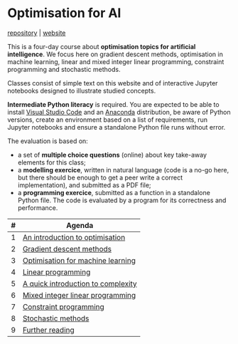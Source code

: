# Optimisation for AI

[repository](https://github.com/xoolive/optim4ai/) \| [website](https://www.xoolive.org/optim4ai/)

This is a four-day course about **optimisation topics for artificial intelligence**. We focus here on gradient descent methods, optimisation in machine learning, linear and mixed integer linear programming, constraint programming and stochastic methods.

Classes consist of simple text on this website and of interactive Jupyter notebooks designed to illustrate studied concepts.

**Intermediate Python literacy** is required. You are expected to be able to install [Visual Studio Code](https://code.visualstudio.com/) and an [Anaconda](https://www.anaconda.com/products/individual) distribution, be aware of Python versions, create an environment based on a list of requirements, run Jupyter notebooks and ensure a standalone Python file runs without error.

The evaluation is based on:

- a set of **multiple choice questions** (online) about key take-away elements for this class;
- a **modelling exercice**, written in natural language (code is a no-go here, but there should be enough to get a peer write a correct implementation), and submitted as a PDF file;
- a **programming exercice**, submitted as a function in a standalone Python file. The code is evaluated by a program for its correctness and performance.

| #   | Agenda                                             |
| --- | -------------------------------------------------- |
| 1   | [An introduction to optimisation](1_introduction)  |
| 2   | [Gradient descent methods](2_gradient)             |
| 3   | [Optimisation for machine learning](3_pytorch)     |
| 4   | [Linear programming](4_linear)                     |
| 5   | [A quick introduction to complexity](5_complexity) |
| 6   | [Mixed integer linear programming](6_milp)         |
| 7   | [Constraint programming](7_constraints)            |
| 8   | [Stochastic methods](8_stochastic)                 |
| 9   | [Further reading](9_further)                       |
